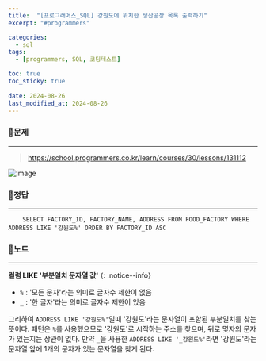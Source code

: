 ```yaml
---
title:  "[프로그래머스_SQL] 강원도에 위치한 생산공장 목록 출력하기"
excerpt: "#programmers"

categories:
  - sql
tags:
  - [programmers, SQL, 코딩테스트]

toc: true
toc_sticky: true
 
date: 2024-08-26
last_modified_at: 2024-08-26
---
```


### 📜문제
-----
> <https://school.programmers.co.kr/learn/courses/30/lessons/131112>  

![image](https://github.com/user-attachments/assets/b0f86124-d72a-478d-94ec-0c0513dc7b85)

### 📜정답
-----
```
    SELECT FACTORY_ID, FACTORY_NAME, ADDRESS FROM FOOD_FACTORY WHERE ADDRESS LIKE '강원도%' ORDER BY FACTORY_ID ASC
```

### 📜노트
-----
**컬럼 LIKE '부분일치 문자열 값'**
{: .notice--info} 
* `%` : '모든 문자'라는 의미로 글자수 제한이 없음
* `_` : '한 글자'라는 의미로 글자수 제한이 있음
  
그리하여 `ADDRESS LIKE '강원도%'`일때 '강원도'라는 문자열이 포함된 부분일치를 찾는 뜻이다. 
패턴은 `%`를 사용했으므로 '강원도'로 시작하는 주소를 찾으며, 뒤로 몇자의 문자가 있는지는 상관이 없다.
만약 `_`을 사용한 `ADDRESS LIKE '_강원도%'`라면 '강원도'라는 문자열 앞에 1개의 문자가 있는 문자열을 찾게 된다.

